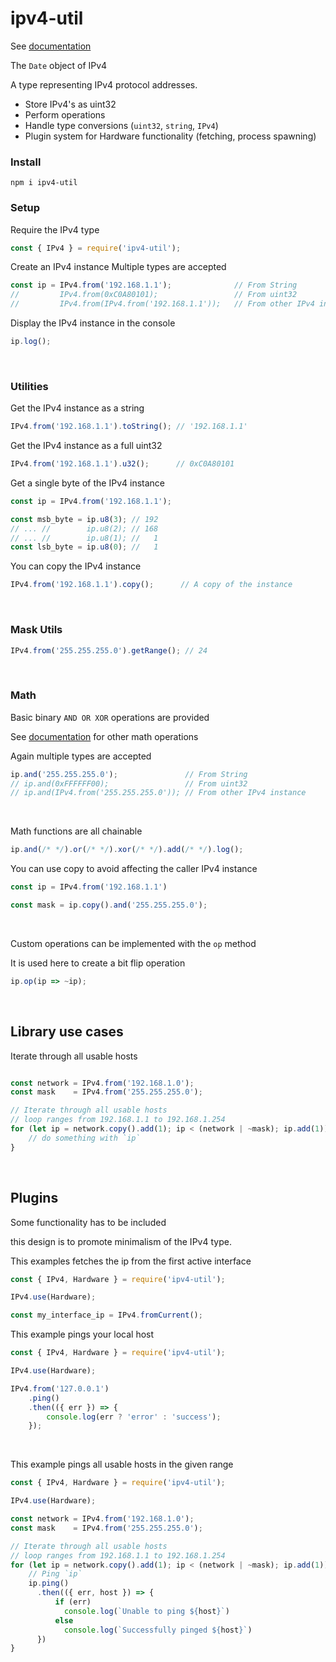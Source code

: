 # ipv4-util

See [documentation](https://raw.githack.com/matiasvlevi/ipv4-util/master/docs/index.html)

The `Date` object of IPv4

A type representing IPv4 protocol addresses. 

* Store IPv4's as uint32
* Perform operations
* Handle type conversions (`uint32`, `string`, `IPv4`)
* Plugin system for Hardware functionality (fetching, process spawning)

### Install 

```
npm i ipv4-util
```


### Setup 

Require the IPv4 type 

```js
const { IPv4 } = require('ipv4-util');
```

Create an IPv4 instance
Multiple types are accepted

```js
const ip = IPv4.from('192.168.1.1');              // From String
//         IPv4.from(0xC0A80101);                 // From uint32
//         IPv4.from(IPv4.from('192.168.1.1'));   // From other IPv4 instance
```

Display the IPv4 instance in the console

```js
ip.log();
```

<br/>

### Utilities

Get the IPv4 instance as a string

```js
IPv4.from('192.168.1.1').toString(); // '192.168.1.1'
```

Get the IPv4 instance as a full uint32

```js
IPv4.from('192.168.1.1').u32();      // 0xC0A80101
```

Get a single byte of the IPv4 instance

```js
const ip = IPv4.from('192.168.1.1');

const msb_byte = ip.u8(3); // 192
// ... //        ip.u8(2); // 168
// ... //        ip.u8(1); //   1
const lsb_byte = ip.u8(0); //   1
```

You can copy the IPv4 instance

```js
IPv4.from('192.168.1.1').copy();      // A copy of the instance
```

<br/>

### Mask Utils

```js
IPv4.from('255.255.255.0').getRange(); // 24
```

<br/>

### Math


Basic binary `AND OR XOR` operations are provided

See [documentation](https://raw.githack.com/matiasvlevi/ipv4-util/master/docs/module-Operations.html) for other math operations 

Again multiple types are accepted

```js
ip.and('255.255.255.0');               // From String
// ip.and(0xFFFFFF00);                 // From uint32
// ip.and(IPv4.from('255.255.255.0')); // From other IPv4 instance
```

<br/>

Math functions are all chainable

```js
ip.and(/* */).or(/* */).xor(/* */).add(/* */).log();
```

You can use copy to avoid affecting the caller IPv4 instance

```js
const ip = IPv4.from('192.168.1.1')

const mask = ip.copy().and('255.255.255.0');  
```

<br/>

Custom operations can be implemented with the `op` method

It is used here to create a bit flip operation

```js
ip.op(ip => ~ip);
```

<br/>

## Library use cases

Iterate through all usable hosts

```js

const network = IPv4.from('192.168.1.0');
const mask    = IPv4.from('255.255.255.0');

// Iterate through all usable hosts
// loop ranges from 192.168.1.1 to 192.168.1.254
for (let ip = network.copy().add(1); ip < (network | ~mask); ip.add(1)) {
    // do something with `ip`
}
```

<br/>

## Plugins

Some functionality has to be included 

this design is to promote minimalism of the IPv4 type.

This examples fetches the ip from the first active interface

```js
const { IPv4, Hardware } = require('ipv4-util');

IPv4.use(Hardware);

const my_interface_ip = IPv4.fromCurrent();
```

This example pings your local host

```js
const { IPv4, Hardware } = require('ipv4-util');

IPv4.use(Hardware);

IPv4.from('127.0.0.1')
    .ping()
    .then(({ err }) => {
        console.log(err ? 'error' : 'success');
    });
```

<br/>

This example pings all usable hosts in the given range

```js
const { IPv4, Hardware } = require('ipv4-util');

IPv4.use(Hardware);

const network = IPv4.from('192.168.1.0');
const mask    = IPv4.from('255.255.255.0');

// Iterate through all usable hosts
// loop ranges from 192.168.1.1 to 192.168.1.254
for (let ip = network.copy().add(1); ip < (network | ~mask); ip.add(1)) {
    // Ping `ip`
    ip.ping()
      .then(({ err, host }) => {
          if (err) 
            console.log(`Unable to ping ${host}`)
          else 
            console.log(`Successfully pinged ${host}`)
      })
}
```
